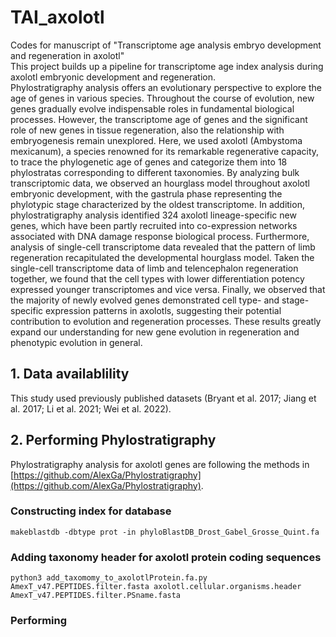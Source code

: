 # TAI_axolotl
Codes for manuscript of "Transcriptome age analysis embryo development and regeneration in axolotl"  
This project builds up a pipeline for transcriptome age index analysis during axolotl embryonic development and regeneration.   
Phylostratigraphy analysis offers an evolutionary perspective to explore the age of genes in various species. Throughout the course of evolution, new genes gradually evolve indispensable roles in fundamental biological processes. However, the transcriptome age of genes and the significant role of new genes in tissue regeneration, also the relationship with embryogenesis remain unexplored. Here, we used axolotl (Ambystoma mexicanum), a species renowned for its remarkable regenerative capacity, to trace the phylogenetic age of genes and categorize them into 18 phylostratas corresponding to different taxonomies. By analyzing bulk transcriptomic data, we observed an hourglass model throughout axolotl embryonic development, with the gastrula phase representing the phylotypic stage characterized by the oldest transcriptome. In addition, phylostratigraphy analysis identified 324 axolotl lineage-specific new genes, which have been partly recruited into co-expression networks associated with DNA damage response biological process. Furthermore, analysis of single-cell transcriptome data revealed that the pattern of limb regeneration recapitulated the developmental hourglass model. Taken the single-cell transcriptome data of limb and telencephalon regeneration together, we found that the cell types with lower differentiation potency expressed younger transcriptomes and vice versa. Finally, we observed that the majority of newly evolved genes demonstrated cell type- and stage-specific expression patterns in axolotls, suggesting their potential contribution to evolution and regeneration processes. These results greatly expand our understanding for new gene evolution in regeneration and phenotypic evolution in general.    
## 1. Data availablility
This study used previously published datasets (Bryant et al. 2017; Jiang et al. 2017; Li et al. 2021; Wei et al. 2022).
## 2. Performing Phylostratigraphy  
Phylostratigraphy analysis for axolotl genes are following the methods in [https://github.com/AlexGa/Phylostratigraphy](https://github.com/AlexGa/Phylostratigraphy).
###  Constructing index for database    
`makeblastdb -dbtype prot -in phyloBlastDB_Drost_Gabel_Grosse_Quint.fa`    
###  Adding taxonomy header for axolotl protein coding sequences    
`python3 add_taxomomy_to_axolotlProtein.fa.py AmexT_v47.PEPTIDES.filter.fasta axolotl.cellular.organisms.header AmexT_v47.PEPTIDES.filter.PSname.fasta`    
###  Performing 
